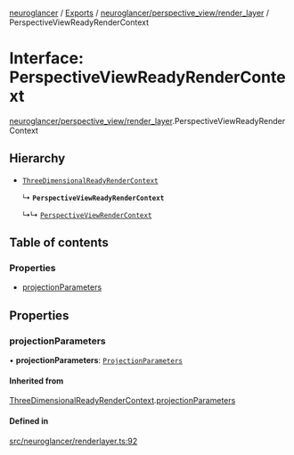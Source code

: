 [neuroglancer](../README.md) / [Exports](../modules.md) / [neuroglancer/perspective\_view/render\_layer](../modules/neuroglancer_perspective_view_render_layer.md) / PerspectiveViewReadyRenderContext

# Interface: PerspectiveViewReadyRenderContext

[neuroglancer/perspective_view/render_layer](../modules/neuroglancer_perspective_view_render_layer.md).PerspectiveViewReadyRenderContext

## Hierarchy

- [`ThreeDimensionalReadyRenderContext`](neuroglancer_renderlayer.ThreeDimensionalReadyRenderContext.md)

  ↳ **`PerspectiveViewReadyRenderContext`**

  ↳↳ [`PerspectiveViewRenderContext`](neuroglancer_perspective_view_render_layer.PerspectiveViewRenderContext.md)

## Table of contents

### Properties

- [projectionParameters](neuroglancer_perspective_view_render_layer.PerspectiveViewReadyRenderContext.md#projectionparameters)

## Properties

### projectionParameters

• **projectionParameters**: [`ProjectionParameters`](../classes/neuroglancer_projection_parameters.ProjectionParameters.md)

#### Inherited from

[ThreeDimensionalReadyRenderContext](neuroglancer_renderlayer.ThreeDimensionalReadyRenderContext.md).[projectionParameters](neuroglancer_renderlayer.ThreeDimensionalReadyRenderContext.md#projectionparameters)

#### Defined in

[src/neuroglancer/renderlayer.ts:92](https://github.com/ActiveBrainAtlas2/neuroglancer/blob/91617476/src/neuroglancer/renderlayer.ts#L92)
